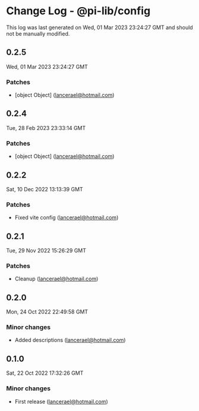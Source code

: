 # Change Log - @pi-lib/config

This log was last generated on Wed, 01 Mar 2023 23:24:27 GMT and should not be manually modified.

<!-- Start content -->

## 0.2.5

Wed, 01 Mar 2023 23:24:27 GMT

### Patches

- [object Object] (lancerael@hotmail.com)

## 0.2.4

Tue, 28 Feb 2023 23:33:14 GMT

### Patches

- [object Object] (lancerael@hotmail.com)

## 0.2.2

Sat, 10 Dec 2022 13:13:39 GMT

### Patches

- Fixed vite config (lancerael@hotmail.com)

## 0.2.1

Tue, 29 Nov 2022 15:26:29 GMT

### Patches

- Cleanup (lancerael@hotmail.com)

## 0.2.0

Mon, 24 Oct 2022 22:49:58 GMT

### Minor changes

- Added descriptions (lancerael@hotmail.com)

## 0.1.0

Sat, 22 Oct 2022 17:32:26 GMT

### Minor changes

- First release (lancerael@hotmail.com)
